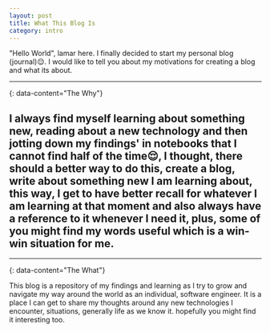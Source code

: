 ```yaml
---
layout: post
title: What This Blog Is
category: intro
---
```


"Hello World", lamar here. I finally decided to start my personal blog (journal)😌. I would like to tell you
about my motivations for creating a blog and what its about.

---
{: data-content="The Why"}

I always find myself learning about something new, reading about a new technology and then jotting down my findings' in
notebooks that I cannot find half of the time😌, I thought, there should a better way to do this, create a blog, write
about something new I am learning about, this way, I get to have better recall for whatever I am learning at that moment
and also always have a reference to it whenever I need it, plus, some of you might find my words useful which is a
win-win situation for me.
---


___
{: data-content="The What"}

This blog is a repository of my findings and learning as I try to grow and navigate my way around the world as an
individual, software engineer. It is a place I can get to share my thoughts around any new technologies I encounter,
situations, generally life as we know it. hopefully you might find it interesting too.

